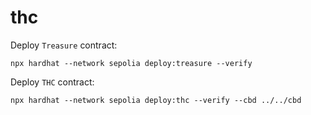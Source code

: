 # thc

Deploy `Treasure` contract:

```
npx hardhat --network sepolia deploy:treasure --verify
```

Deploy `THC` contract:

```
npx hardhat --network sepolia deploy:thc --verify --cbd ../../cbd
```
